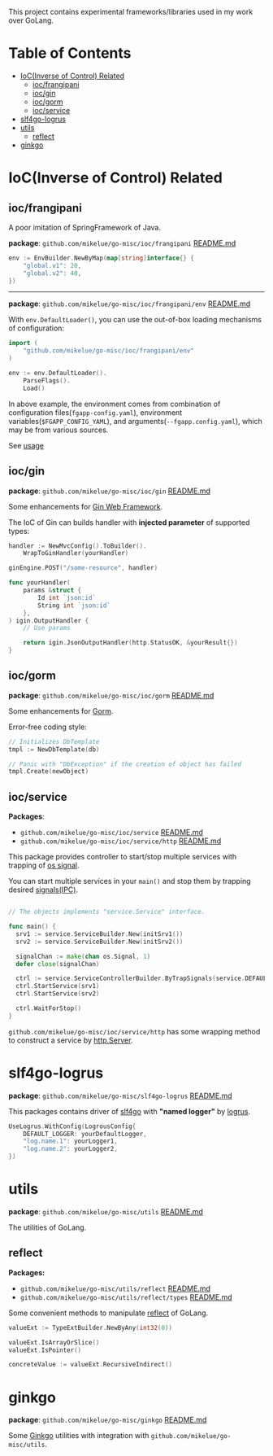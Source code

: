 This project contains experimental frameworks/libraries used in my work over GoLang.

Table of Contents
=================

* [IoC(Inverse of Control) Related](#iocinverse-of-control-related)
  * [ioc/frangipani](#iocfrangipani)
  * [ioc/gin](#iocgin)
  * [ioc/gorm](#iocgorm)
  * [ioc/service](#iocservice)
* [slf4go-logrus](#slf4go-logrus)
* [utils](#utils)
  * [reflect](#reflect)
* [ginkgo](#ginkgo)

# IoC(Inverse of Control) Related

## ioc/frangipani

A poor imitation of SpringFramework of Java.

**package**: `github.com/mikelue/go-misc/ioc/frangipani` [README.md](./ioc/frangipani/README.md)

```go
env := EnvBuilder.NewByMap(map[string]interface{} {
    "global.v1": 20,
    "global.v2": 40,
})
```

----

**package**: `github.com/mikelue/go-misc/ioc/frangipani/env` [README.md](./ioc/frangipani/README.md)

With `env.DefaultLoader()`, you can use the out-of-box loading mechanisms of configuration:

```go
import (
    "github.com/mikelue/go-misc/ioc/frangipani/env"
)

env := env.DefaultLoader().
    ParseFlags().
    Load()
```

In above example, the environment comes from combination of configuration files(`fgapp-config.yaml`), environment variables(`$FGAPP_CONFIG_YAML`), and
arguments(`--fgapp.config.yaml`), which may be from various sources.

See [usage](./ioc/frangipani/README.md#usage)

## ioc/gin

**package**: `github.com/mikelue/go-misc/ioc/gin` [README.md](./ioc/gin/README.md)

Some enhancements for [Gin Web Framework](https://onsi.github.io/ginkgo/).

The IoC of Gin can builds handler with **injected parameter** of supported types:

```go
handler := NewMvcConfig().ToBuilder().
    WrapToGinHandler(yourHandler)

ginEngine.POST("/some-resource", handler)

func yourHandler(
    params &struct {
        Id int `json:id`
        String int `json:id`
    },
) igin.OutputHandler {
    // Use params

    return igin.JsonOutputHandler(http.StatusOK, &yourResult{})
}
```
## ioc/gorm

**package**: `github.com/mikelue/go-misc/ioc/gorm` [README.md](./ioc/gorm/README.md)

Some enhancements for [Gorm](http://gorm.io/).

Error-free coding style:
```go
// Initializes DbTemplate
tmpl := NewDbTemplate(db)

// Panic with "DbException" if the creation of object has failed
tmpl.Create(newObject)
```

## ioc/service

**Packages**:
* `github.com/mikelue/go-misc/ioc/service` [README.md](./ioc/service/README.md)
* `github.com/mikelue/go-misc/ioc/service/http` [README.md](./ioc/service/http/README.md)

This package provides controller to start/stop multiple services with trapping of [os signal](https://pkg.go.dev/os#Signal).

You can start multiple services in your `main()` and stop them by trapping desired [signals(IPC)](https://en.wikipedia.org/wiki/Signal_(IPC)).

```go

// The objects implements "service.Service" interface.

func main() {
  srv1 := service.ServiceBuilder.New(initSrv1())
  srv2 := service.ServiceBuilder.New(initSrv2())

  signalChan := make(chan os.Signal, 1)
  defer close(signalChan)

  ctrl := service.ServiceControllerBuilder.ByTrapSignals(service.DEFAULT_STOP_SIGNALS...)
  ctrl.StartService(srv1)
  ctrl.StartService(srv2)

  ctrl.WaitForStop()
}
```

`github.com/mikelue/go-misc/ioc/service/http` has some wrapping method to construct a service by [http.Server](https://pkg.go.dev/net/http#Server).

# slf4go-logrus

**package**: `github.com/mikelue/go-misc/slf4go-logrus` [README.md](./slf4go-logrus/README.md)

This packages contains driver of [slf4go](https://github.com/go-eden/slf4go) with **"named logger"** by [logrus](https://github.com/sirupsen/logrus).

```go
UseLogrus.WithConfig(LogrousConfig{
    DEFAULT_LOGGER: yourDefaultLogger,
    "log.name.1": yourLogger1,
    "log.name.2": yourLogger2,
})
```

# utils

**package**: `github.com/mikelue/go-misc/utils` [README.md](./utils/README.md)

The utilities of GoLang.

## reflect

**Packages:**
* `github.com/mikelue/go-misc/utils/reflect` [README.md](./utils/reflect/README.md)
* `github.com/mikelue/go-misc/utils/reflect/types` [README.md](./utils/reflect/README.md)

Some convenient methods to manipulate [reflect](https://pkg.go.dev/reflect) of GoLang.

```go
valueExt := TypeExtBuilder.NewByAny(int32(0))

valueExt.IsArrayOrSlice()
valueExt.IsPointer()

concreteValue := valueExt.RecursiveIndirect()
```

<!-- vim: expandtab tabstop=4 shiftwidth=4
-->

# ginkgo

**package**: `github.com/mikelue/go-misc/ginkgo` [README.md](./ginkgo/README.md)

Some [Ginkgo](https://onsi.github.io/ginkgo/) utilities with integration with `github.com/mikelue/go-misc/utils`.
